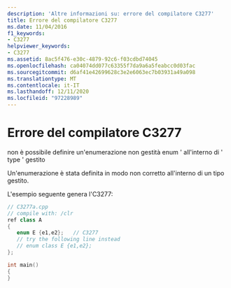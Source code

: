 ```yaml
---
description: 'Altre informazioni su: errore del compilatore C3277'
title: Errore del compilatore C3277
ms.date: 11/04/2016
f1_keywords:
- C3277
helpviewer_keywords:
- C3277
ms.assetid: 8ac5f476-e30c-4879-92c6-f03cdbd74045
ms.openlocfilehash: ca04074dd077c63355f7da9a6a5feabcc0d03fac
ms.sourcegitcommit: d6af41e42699628c3e2e6063ec7b03931a49a098
ms.translationtype: MT
ms.contentlocale: it-IT
ms.lasthandoff: 12/11/2020
ms.locfileid: "97228989"
---
```

# <a name="compiler-error-c3277"></a>Errore del compilatore C3277

non è possibile definire un'enumerazione non gestità enum ' all'interno di ' type ' gestito

Un'enumerazione è stata definita in modo non corretto all'interno di un tipo gestito.

L'esempio seguente genera l'C3277:

```cpp
// C3277a.cpp
// compile with: /clr
ref class A
{
   enum E {e1,e2};   // C3277
   // try the following line instead
   // enum class E {e1,e2};
};

int main()
{
}
```
